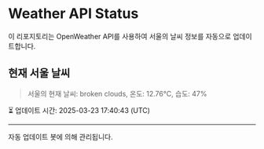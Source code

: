 
# Weather API Status

이 리포지토리는 OpenWeather API를 사용하여 서울의 날씨 정보를 자동으로 업데이트합니다.

## 현재 서울 날씨
> 서울의 현재 날씨: broken clouds, 온도: 12.76°C, 습도: 47%

⏳ 업데이트 시간: 2025-03-23 17:40:43 (UTC)

---
자동 업데이트 봇에 의해 관리됩니다.
